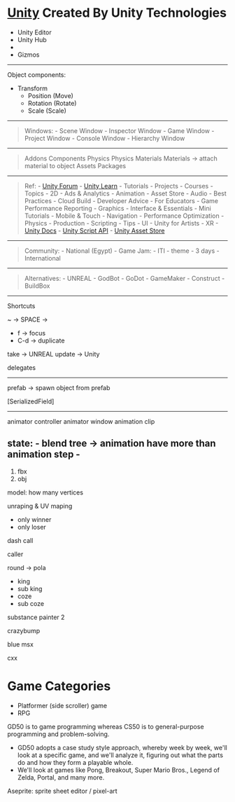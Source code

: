 
[Unity](https://unity.com/) Created By Unity Technologies
==========================================================




- Unity Editor
- Unity Hub
-
- Gizmos
------------------------------------------------------------------------------------------------------------------------------------------------------------------------
Object
components:
- Transform
    - Position (Move)
    - Rotation (Rotate)
    - Scale (Scale)
------------------------------------------------------------------------------------------------------------------------------------------------------------------------
> Windows:
    - Scene Window
    - Inspector Window
    - Game Window
    - Project Window
    - Console Window
    - Hierarchy Window
------------------------------------------------------------------------------------------------------------------------------------------------------------------------
> Addons
> Components
> Physics
> Physics Materials
> Materials  -> attach material to object
> Assets
> Packages
>
------------------------------------------------------------------------------------------------------------------------------------------------------------------------

> Ref:
    - [Unity Forum](https://forum.unity.com/)
    - [Unity Learn](https://learn.unity.com/)
        - Tutorials
        - Projects
        - Courses
        - Topics
            - 2D
            - Ads & Analytics
            - Animation
            - Asset Store
            - Audio
            - Best Practices
            - Cloud Build
            - Developer Advice
            - For Educators
            - Game Performance Reporting
            - Graphics
            - Interface & Essentials
            - Mini Tutorials
            - Mobile & Touch
            - Navigation
            - Performance Optimization
            - Physics
            - Production
            - Scripting
            - Tips
            - UI
            - Unity for Artists
            - XR
    - [Unity Docs](https://docs.unity3d.com/Manual/index.html)
    - [Unity Script API](https://docs.unity3d.com/ScriptReference/index.html)
    - [Unity Asset Store](https://assetstore.unity.com/)
------------------------------------------------------------------------------------------------------------------------------------------------------------------------
> Community:
    - National (Egypt)
        - Game Jam:
            - ITI
            - theme
            - 3 days
    - International
------------------------------------------------------------------------------------------------------------------------------------------------------------------------
> Alternatives:
    - UNREAL
    - GodBot
    - GoDot
    - GameMaker
    - Construct
    - BuildBox
------------------------------------------------------------------------------------------------------------------------------------------------------------------------
Shortcuts

 ~ -> SPACE -> 
- f -> focus
- C-d -> duplicate

take -> UNREAL
update -> Unity

delegates





------------------------------------------------------------------------------------------------------------------------------------------------------------------------
prefab -> 
spawn object from prefab


[SerializedField]

------------------------------------------------------------------------------------------------------------------------------------------------------------------------

animator controller animator window
animation clip



state:
    - blend tree -> animation have more than animation step
    - 
------------------------------------------------------------------------------------------------------------------------------------------------------------------------


1. fbx
2. obj




model: how many vertices


unraping & UV maping






- only winner
- only loser

dash call

caller

round -> pola

- king
- sub king
- coze
- sub coze




substance painter 2

crazybump

blue msx


cxx


Game Categories
===
- Platformer (side scroller) game
- RPG











GD50 is to game programming whereas CS50 is to general-purpose programming and problem-solving.


- GD50 adopts a case study style approach, whereby week by week, we'll look at a specific game, and we'll analyze it, figuring out what the parts do and how they form a playable whole.
- We'll look at games like Pong, Breakout, Super Mario Bros., Legend of Zelda, Portal, and many more.




 Aseprite: sprite sheet editor / pixel-art